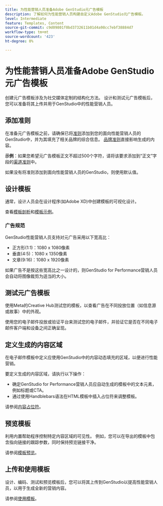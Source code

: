 ```yaml
---
title: 为性能营销人员准备Adobe GenStudio元广告模板
description: 了解如何为性能营销人员构建自定义Adobe GenStudio元广告模板。
level: Intermediate
feature: Templates, Content
source-git-commit: c9d09801f0bd3732611b01d4a98cc7ebf38884d7
workflow-type: tm+mt
source-wordcount: '423'
ht-degree: 0%

---
```



# 为性能营销人员准备Adobe GenStudio元广告模板

创建元广告模板涉及为社交媒体定制的结构化方法。 设计和测试元广告模板后，您可以准备将其上传并用于GenStudio中的性能营销人员。

## 添加准则

在准备元广告模板之前，请确保已将[准则](/help/user-guide/guidelines/overview.md)添加到您的面向性能营销人员的GenStudio中，并为其填充了相关品牌的综合信息。 [品牌准则](/help/user-guide/guidelines/brands.md)直接影响生成的内容。

**示例**：如果您希望元广告模板正文不超过500个字符，请将该要求添加到“正文”字段的[渠道准则](/help/user-guide/guidelines/brands.md#channel-guidelines)中。

如果没有将准则添加到面向性能营销人员的GenStudio，则使用默认值。

## 设计模板

通常，设计人员会在设计程序(如Adobe XD)中创建模板的可视化设计。

查看[模板剖析](/help/user-guide/content/use-templates.md#anatomy-of-a-template)和[模板示例](/help/user-guide/content/customize-template.md#template-examples)。

### 广告规范

GenStudio性能营销人员支持对元广告采用以下宽高比：

* 正方形(1:1)：1080 x 1080像素
* 垂直(4:5)：1080 x 1350像素
* 文章(9:16)：1080 x 1920像素

如果广告不是按这些宽高比之一设计的，则GenStudio for Performance营销人员会自动将图像裁剪为适当的大小。

## 测试元广告模板

使用Meta的Creative Hub测试您的模板，以查看广告在不同投放位置（如信息源或故事）中的外观。

使用您的电子邮件投放或验证平台来测试您的电子邮件，并验证它是否在不同电子邮件客户端和设备之间正确呈现。

## 定义生成的内容区域

在电子邮件模板中定义应使用GenStudio中的内容动态填充的区域，以便进行性能营销。

要定义生成的内容区域，请执行以下操作：

* 确定GenStudio for Performance营销人员应自动生成的模板中的文本元素，例如标题或CTA。
* 通过使用Handblebars语法在HTML模板中插入占位符来调整模板。

请参阅[内容占位符](/help/user-guide/content/customize-template.md#content-placeholders)。

## 预览模板

利用内置帮助程序控制特定内容区域的可见性。 例如，您可以在导出的模板中包含指向链接的跟踪参数，同时保持预览链接干净。

请参阅[模板预览](/help/user-guide/content/customize-template.md#template-preview)。

## 上传和使用模板

设计、编码、测试和预览模板后，您可以将其上传到GenStudio以提高性能营销人员，以用于生成全新的营销内容。

请参阅[使用模板](use-templates.md)。
